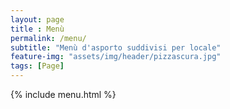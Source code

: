 ```yaml
---
layout: page
title : Menù
permalink: /menu/
subtitle: "Menù d'asporto suddivisi per locale"
feature-img: "assets/img/header/pizzascura.jpg"
tags: [Page]
---
```

{% include menu.html %}

